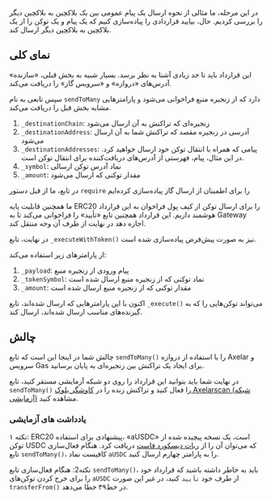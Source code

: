 در این مرحله، ما مثالی از نحوه ارسال یک پیام عمومی بین یک بلاکچین به بلاکچین دیگر را بررسی کردیم. حال، بیایید قراردادی را پیاده‌سازی کنیم که یک پیام و یک توکن را از یک بلاکچین به بلاکچین دیگر ارسال کند.

## نمای کلی

این قرارداد باید تا حد زیادی آشنا به نظر برسد. بسیار شبیه به بخش قبلی، «سازنده» آدرس‌های «دروازه» و «سرویس گاز» را دریافت می‌کند.

سپس تابعی به نام `sendToMany` دارد که از زنجیره منبع فراخوانی می‌شود و پارامترهایی مشابه بخش قبل را دریافت می‌کند.

1. `_destinationChain`: زنجیره‌ای که تراکنش به آن ارسال می‌شود
2. `_destinationAddress`: آدرسی در زنجیره مقصد که تراکنش شما به آن ارسال می‌شود
3. `_destinationAddresses`: پیامی که همراه با انتقال توکن خود ارسال خواهید کرد. در این مثال، پیام، فهرستی از آدرس‌های دریافت‌کننده برای انتقال توکن است.
4. `_symbol`: نماد آدرس توکن ارسالی
5. `_amount`: مقدار توکنی که ارسال می‌شود

در تابع، ما از قبل دستور `require` را برای اطمینان از ارسال گاز پیاده‌سازی کرده‌ایم

ما همچنین قابلیت پایه ERC20 را برای ارسال توکن از کیف پول فراخوان به این قرارداد هوشمند داریم. این قرارداد همچنین تابع «تأیید» را فراخوانی می‌کند تا به Gateway اجازه دهد در نهایت از طرف آن وجه منتقل کند.

در نهایت، تابع `_executeWithToken()` نیز به صورت پیش‌فرض پیاده‌سازی شده است.

از پارامترهای زیر استفاده می‌کند:

1. `_payload`: پیام ورودی از زنجیره منبع
2. `_tokenSymbol`: نماد توکنی که از زنجیره منبع ارسال شده است
3. `_amount`: مقدار توکنی که از زنجیره منبع ارسال شده است

اکنون با این پارامترهایی که ارسال شده‌اند، تابع `_execute()` می‌تواند توکن‌هایی را که به گیرنده‌های مناسب ارسال شده‌اند، ارسال کند.

## چالش

چالش شما در اینجا این است که تابع `sendToMany()` را با استفاده از دروازه Axelar و سرویس Gas برای ایجاد یک تراکنش بین زنجیره‌ای به پایان برسانید.

در نهایت شما باید بتوانید این قرارداد را روی دو شبکه آزمایشی مستقر کنید، تابع `sendToMany()` را فعال کنید و تراکنش زنده را در <a href="https://testnet.axelarscan.io" target="_blank">کاوشگر بلوک Axelarscan (شبکه آزمایشی)</a> مشاهده کنید.

### یادداشت های آزمایشی

نکته ۱: ERC20 پیشنهادی برای استفاده، «aUSDC» است، یک نسخه پیچیده شده از توکن USDC که می‌توان آن را از <a href= "https://docs.axelar.dev/resources/rpc/resources" target="_blank">ربات دیسکورد فاست</a> دریافت کرد. هنگام فعال‌سازی تابع `sendToMany()`، کافیست نماد `aUSDC` را به پارامتر چهارم ارسال کنید.

نکته2: هنگام فعال‌سازی تابع `sendToMany()`، باید به خاطر داشته باشید که قرارداد خود را برای خرج کردن توکن‌های `aUSDC` از طرف خود `تأیید` کنید، در غیر این صورت `transferFrom()` در خط۴۹ خطا می‌دهد.
